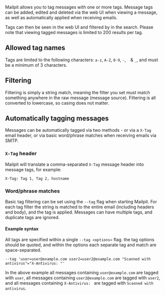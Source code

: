 Mailpit allows you to tag messages with one or more tags. Message tags can be added, edited and deleted via the web UI when viewing a message, as well as automatically applied when receiving emails.

Tags can then be seen in the web UI and filtered by in the search. Please note that viewing tagged messages is limited to 200 results per tag.


## Allowed tag names

Tags are limited to the following characters: `a-z`, `A-Z`, `0-9`, `-`, ` ` & `_`, and must be a minimum of 3 characters.


## Filtering

Filtering is simply a string match, meaning the filter you set must match something anywhere in the raw message (message source). Filtering is all converted to lowercase, so casing does not matter.


## Automatically tagging messages

Messages can be automatically tagged via two methods - or via a `X-Tag` email header, or via basic word/phrase matches when receiving emails via SMTP.

### `X-Tag` header

Mailpit will translate a comma-separated `X-Tag` message header into message tags, for example: 
```
X-Tag: Tag 1, Tag 2, hostname
```

### Word/phrase matches

Basic tag filtering can be set using the `--tag` flag when starting Mailpit. For each tag filter the string is matched to the entire email (including headers and body), and the tag is applied. Messages can have multiple tags, and duplicate tags are ignored.


#### Example syntax

All tags are specified within a single `--tag <options>` flag. the tag options should be quoted, and within the options each separate tag and match are space-separated.

```
--tag 'user=user@example.com user2=user2@example.com "Scanned with antivirus"="X-Antivirus: "'
```
In the above example all messages containing `user@example.com` are tagged with `user`, all messages containing `user2@example.com` are tagged with `user2`, and all messages containing `X-Antivirus: ` are tagged with `Scanned with antivirus`.
